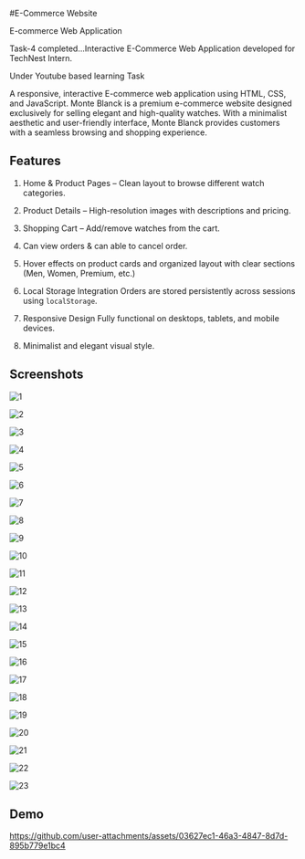 
#E-Commerce Website

E-commerce Web Application

Task-4 completed...Interactive E-Commerce Web Application developed for TechNest Intern.

Under Youtube based learning Task

A responsive, interactive E-commerce web application using HTML, CSS, and JavaScript.
Monte Blanck is a premium e-commerce website designed exclusively for selling elegant and high-quality watches. With a minimalist aesthetic and user-friendly interface, Monte Blanck provides customers with a seamless browsing and shopping experience.






## Features

1. Home & Product Pages – Clean layout to browse different watch categories.

2. Product Details – High-resolution images with descriptions and pricing.

3. Shopping Cart – Add/remove watches from the cart.

4. Can view orders & can able to cancel order.

5. Hover effects on product cards and organized layout with clear sections (Men, Women, Premium, etc.)

6. Local Storage Integration 
Orders are stored persistently across sessions using `localStorage`.

7. Responsive Design
Fully functional on desktops, tablets, and mobile devices.

8. Minimalist and elegant visual style.


## Screenshots

![1](https://github.com/user-attachments/assets/027f68e8-f83a-499f-9fe9-afc25fc31cb8)

![2](https://github.com/user-attachments/assets/ae387917-b37d-4fb8-826b-16e1197a3a9b)

![3](https://github.com/user-attachments/assets/0916f495-a614-4233-9a6f-122ec4fef1b0)

![4](https://github.com/user-attachments/assets/41353df1-7e17-4e41-a42d-f1a5703eb763)

![5](https://github.com/user-attachments/assets/320546b9-8272-4b2f-9bc9-d374c3f08733)

![6](https://github.com/user-attachments/assets/a8349e0f-171a-43e8-b140-558b69917366)

![7](https://github.com/user-attachments/assets/221d5a7c-f786-4cb9-acaa-bff432c9cdc4)

![8](https://github.com/user-attachments/assets/5fdaf07e-e0e0-47b3-a903-0bd3ac8bbc48)


![9](https://github.com/user-attachments/assets/f0c5dfa9-c567-407a-b3c3-cbe54f74512b)

![10](https://github.com/user-attachments/assets/bd25d7a0-4ffb-4456-a887-6ba437e837ed)

![11](https://github.com/user-attachments/assets/6feee7ec-fcb5-48f1-9e50-5137a9035d24)

![12](https://github.com/user-attachments/assets/e71a9812-71a3-4109-8404-9607e7d38c85)

![13](https://github.com/user-attachments/assets/466a2868-5f11-48e3-bea8-95a0bf4cad1b)

![14](https://github.com/user-attachments/assets/97511373-3bfd-4b36-9d73-fbf19c5d16e0)

![15](https://github.com/user-attachments/assets/0dd84a93-122d-4916-ab18-ec1680e245b5)

![16](https://github.com/user-attachments/assets/b62dde9c-70be-4f47-8396-50ff420ac8c4)

![17](https://github.com/user-attachments/assets/0beba7fa-c4e7-4c67-8783-1b7e554b189c)

![18](https://github.com/user-attachments/assets/9a886865-4a7f-483b-be83-de183693c210)

![19](https://github.com/user-attachments/assets/7448286b-e9ab-4ae3-922e-38d1985cda33)

![20](https://github.com/user-attachments/assets/b5654f90-72d3-4b88-a38a-46c545a89002)

![21](https://github.com/user-attachments/assets/4c526805-f449-4f41-b32b-393e81bbcd6e)

![22](https://github.com/user-attachments/assets/ccf4de62-4a04-42e3-a221-8f538f4af237)

![23](https://github.com/user-attachments/assets/b569af22-90d4-4720-8cf4-285effa11763)
## Demo

https://github.com/user-attachments/assets/03627ec1-46a3-4847-8d7d-895b779e1bc4



